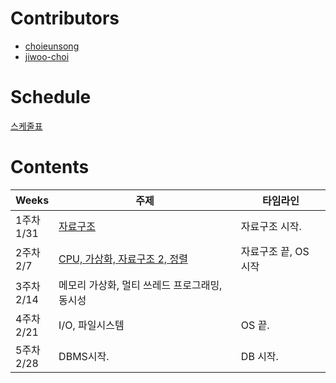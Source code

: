 # Contributors
- [choieunsong](https://github.com/choieunsong)
- [jiwoo-choi](https://github.com/jiwoo-choi)

# Schedule
[스케줄표](https://docs.google.com/spreadsheets/d/1D6z1H9EqP8Bk0D2KBQBcMNykrhSedF6v2wKXXsqeFyo/edit#gid=715888205)

# Contents
| Weeks | 주제  | 타임라인 |
|--|--|--|
|1주차 <br> 1/31 | [자료구조](https://github.com/jiwoo-choi/cs-study/issues/1)  | 자료구조 시작. 
|2주차 <br> 2/7| [CPU, 가상화, 자료구조 2, 정렬](https://github.com/jiwoo-choi/cs-study/issues/2) | 자료구조 끝, OS 시작
|3주차 <br> 2/14| 메모리 가상화, 멀티 쓰레드 프로그래밍, 동시성  |
|4주차 <br> 2/21 | I/O, 파일시스템 | OS 끝.
|5주차 <br> 2/28 | DBMS시작. | DB 시작.
